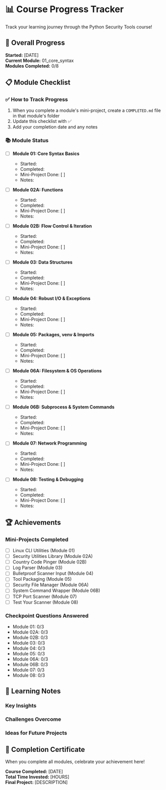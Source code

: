 # 📊 Course Progress Tracker

Track your learning journey through the Python Security Tools course!

## 🎯 Overall Progress

**Started:** [DATE]  
**Current Module:** 01_core_syntax  
**Modules Completed:** 0/8

## 📋 Module Checklist

### ✅ How to Track Progress

1. When you complete a module's mini-project, create a `COMPLETED.md` file in that module's folder
2. Update this checklist with ✅
3. Add your completion date and any notes

### 📚 Module Status

- [ ] **Module 01: Core Syntax Basics**
  - Started: 
  - Completed: 
  - Mini-Project Done: [ ]
  - Notes: 

- [ ] **Module 02A: Functions**
  - Started: 
  - Completed: 
  - Mini-Project Done: [ ]
  - Notes: 

- [ ] **Module 02B: Flow Control & Iteration**
  - Started: 
  - Completed: 
  - Mini-Project Done: [ ]
  - Notes: 

- [ ] **Module 03: Data Structures**
  - Started: 
  - Completed: 
  - Mini-Project Done: [ ]
  - Notes: 

- [ ] **Module 04: Robust I/O & Exceptions**
  - Started: 
  - Completed: 
  - Mini-Project Done: [ ]
  - Notes: 

- [ ] **Module 05: Packages, venv & Imports**
  - Started: 
  - Completed: 
  - Mini-Project Done: [ ]
  - Notes: 

- [ ] **Module 06A: Filesystem & OS Operations**
  - Started: 
  - Completed: 
  - Mini-Project Done: [ ]
  - Notes: 

- [ ] **Module 06B: Subprocess & System Commands**
  - Started: 
  - Completed: 
  - Mini-Project Done: [ ]
  - Notes: 

- [ ] **Module 07: Network Programming**
  - Started: 
  - Completed: 
  - Mini-Project Done: [ ]
  - Notes: 

- [ ] **Module 08: Testing & Debugging**
  - Started: 
  - Completed: 
  - Mini-Project Done: [ ]
  - Notes: 

## 🏆 Achievements

### Mini-Projects Completed
- [ ] Linux CLI Utilities (Module 01)
- [ ] Security Utilities Library (Module 02A)
- [ ] Country Code Pinger (Module 02B)
- [ ] Log Parser (Module 03)
- [ ] Bulletproof Scanner Input (Module 04)
- [ ] Tool Packaging (Module 05)
- [ ] Security File Manager (Module 06A)
- [ ] System Command Wrapper (Module 06B)
- [ ] TCP Port Scanner (Module 07)
- [ ] Test Your Scanner (Module 08)

### Checkpoint Questions Answered
- Module 01: 0/3
- Module 02A: 0/3
- Module 02B: 0/3
- Module 03: 0/3
- Module 04: 0/3
- Module 05: 0/3
- Module 06A: 0/3
- Module 06B: 0/3
- Module 07: 0/3
- Module 08: 0/3

## 📝 Learning Notes

### Key Insights
<!-- Add your "aha!" moments and important learnings here -->

### Challenges Overcome
<!-- Document struggles and how you solved them -->

### Ideas for Future Projects
<!-- Track project ideas that come up during your learning -->

## 🎊 Completion Certificate

When you complete all modules, celebrate your achievement here!

**Course Completed:** [DATE]  
**Total Time Invested:** [HOURS]  
**Final Project:** [DESCRIPTION]